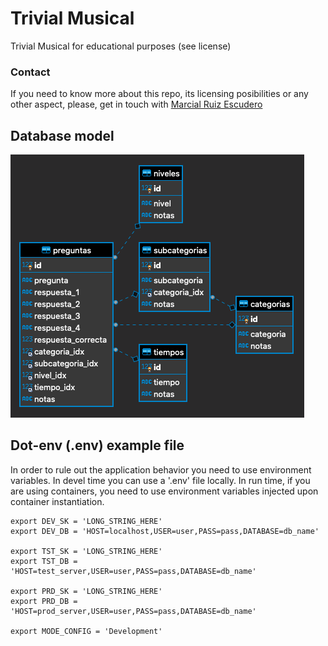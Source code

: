 # Trivial Musical
Trivial Musical for educational purposes (see license)

### Contact
If you need to know more about this repo, its licensing posibilities or any other aspect, please, 
get in touch with  [Marcial Ruiz Escudero](mailto:#@#)

## Database model
![](docs/ER.png)

## Dot-env (.env) example file
In order to rule out the application behavior you need to use environment variables. In devel time
you can use a '.env' file locally. In run time, if you are using containers, you need to use
environment variables injected upon container instantiation. 

```
export DEV_SK = 'LONG_STRING_HERE'
export DEV_DB = 'HOST=localhost,USER=user,PASS=pass,DATABASE=db_name'

export TST_SK = 'LONG_STRING_HERE'
export TST_DB = 'HOST=test_server,USER=user,PASS=pass,DATABASE=db_name'

export PRD_SK = 'LONG_STRING_HERE'
export PRD_DB = 'HOST=prod_server,USER=user,PASS=pass,DATABASE=db_name'

export MODE_CONFIG = 'Development'
```
